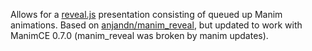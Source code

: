 Allows for a <a href="https://github.com/hakimel/reveal.js/">reveal.js</a> presentation consisting of queued up Manim animations. Based on <a href="https://github.com/anjandn/manim_reveal">anjandn/manim_reveal</a>, but updated to work with ManimCE 0.7.0 (manim_reveal was broken by manim updates).
